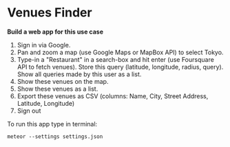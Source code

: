 # Venues Finder

**Build a web app for this use case**
  1. Sign in via Google.
  2. Pan and zoom a map (use Google Maps or MapBox API) to select Tokyo.
  3. Type-in a "Restaurant" in a search-box and hit enter (use Foursquare API to
   fetch venues). Store this query (latitude, longitude, radius, query). Show all
   queries made by this user as a list.
  4. Show these venues on the map.
  5. Show these venues as a list.
  6. Export these venues as CSV (columns: Name, City, Street Address,
   Latitude, Longitude)
  7. Sign out

To run this app type in terminal:
```
meteor --settings settings.json
```

